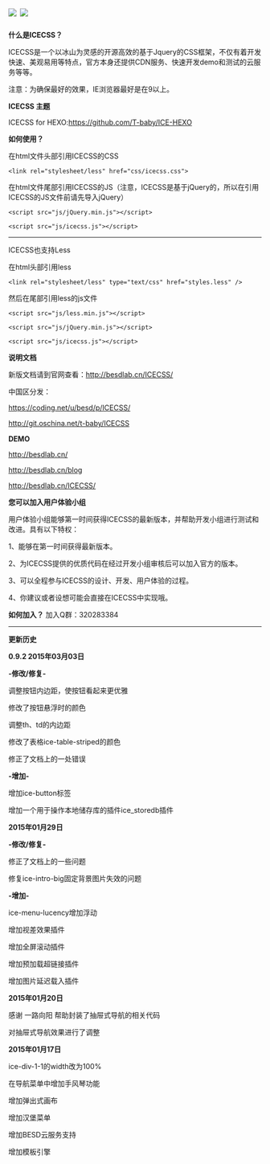 ![](http://cdn.besdlab.cn/icecss/compatible.gif)
![](http://cdn.besdlab.cn/icecss-yqh.jpg)
======

**什么是ICECSS？**

ICECSS是一个以冰山为灵感的开源高效的基于Jquery的CSS框架，不仅有着开发快速、美观易用等特点，官方本身还提供CDN服务、快速开发demo和测试的云服务等等。

注意：为确保最好的效果，IE浏览器最好是在9以上。

**ICECSS 主题**

ICECSS for HEXO:<a href="https://github.com/T-baby/ICE-HEXO">https://github.com/T-baby/ICE-HEXO</a>

**如何使用？**

在html文件头部引用ICECSS的CSS

`<link rel="stylesheet/less" href="css/icecss.css">`

在html文件尾部引用ICECSS的JS（注意，ICECSS是基于jQuery的，所以在引用ICECSS的JS文件前请先导入jQuery）

`<script src="js/jQuery.min.js"></script>`

`<script src="js/icecss.js"></script>`

------------------------

ICECSS也支持Less

在html头部引用less

`<link rel="stylesheet/less" type="text/css" href="styles.less" />`

然后在尾部引用less的js文件

`<script src="js/less.min.js"></script>`

`<script src="js/jQuery.min.js"></script>`

`<script src="js/icecss.js"></script>`

**说明文档**

新版文档请到官网查看：<a href="http://besdlab.cn/ICECSS/">http://besdlab.cn/ICECSS/</a>

中国区分发：

<a href="https://coding.net/u/besd/p/ICECSS/">https://coding.net/u/besd/p/ICECSS/</a>

<a href="http://git.oschina.net/t-baby/ICECSS">http://git.oschina.net/t-baby/ICECSS</a>

**DEMO**

http://besdlab.cn/

http://besdlab.cn/blog

http://besdlab.cn/ICECSS/

**您可以加入用户体验小组**

用户体验小组能够第一时间获得ICECSS的最新版本，并帮助开发小组进行测试和改进。具有以下特权：

1、能够在第一时间获得最新版本。

2、为ICECSS提供的优质代码在经过开发小组审核后可以加入官方的版本。

3、可以全程参与ICECSS的设计、开发、用户体验的过程。

4、你建议或者设想可能会直接在ICECSS中实现哦。


**如何加入？**
加入Q群：320283384

------------------------
**更新历史**

****0.9.2 2015年03月03日****

******-修改/修复-******

调整按钮内边距，使按钮看起来更优雅

修改了按钮悬浮时的颜色

调整th、td的内边距

修改了表格ice-table-striped的颜色

修正了文档上的一处错误

******-增加-******

增加ice-button标签

增加一个用于操作本地储存库的插件ice_storedb插件



****2015年01月29日****

******-修改/修复-******

修正了文档上的一些问题

修复ice-intro-big固定背景图片失效的问题

******-增加-******

ice-menu-lucency增加浮动

增加视差效果插件

增加全屏滚动插件

增加预加载超链接插件

增加图片延迟载入插件

****2015年01月20日****

感谢 一路向阳 帮助封装了抽屉式导航的相关代码

对抽屉式导航效果进行了调整

****2015年01月17日****

ice-div-1-1的width改为100%

在导航菜单中增加手风琴功能

增加弹出式画布

增加汉堡菜单

增加BESD云服务支持

增加模板引擎